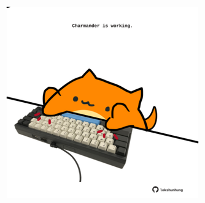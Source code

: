 <!-- built at 03/07/2022, 20:01:04 UTC -->
<p align="center">
  <img width="500" height="500" src="./ReadmeImage.svg">
</p>
